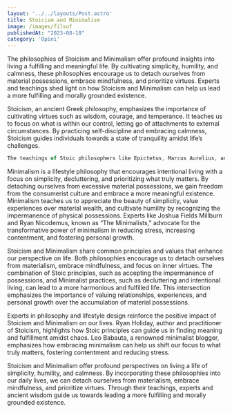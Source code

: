 ```yaml
---
layout: '../../layouts/Post.astro'
title: Stoicism and Minimalism
image: /images/filsuf
publishedAt: "2023-08-18"
category: 'Opini'
---
```


The philosophies of Stoicism and Minimalism offer profound insights into living a fulfilling and meaningful life. By cultivating simplicity, humility, and calmness, these philosophies encourage us to detach ourselves from material possessions, embrace mindfulness, and prioritize virtues. Experts and teachings shed light on how Stoicism and Minimalism can help us lead a more fulfilling and morally grounded existence.

Stoicism, an ancient Greek philosophy, emphasizes the importance of cultivating virtues such as wisdom, courage, and temperance. It teaches us to focus on what is within our control, letting go of attachments to external circumstances. By practicing self-discipline and embracing calmness, Stoicism guides individuals towards a state of tranquility amidst life’s challenges. 

```js
The teachings of Stoic philosophers like Epictetus, Marcus Aurelius, and Seneca provide valuable insights into accepting the impermanence of material possessions, focusing on the present moment, and nurturing inner peace.
```

Minimalism is a lifestyle philosophy that encourages intentional living with a focus on simplicity, decluttering, and prioritizing what truly matters. By detaching ourselves from excessive material possessions, we gain freedom from the consumerist culture and embrace a more meaningful existence. Minimalism teaches us to appreciate the beauty of simplicity, value experiences over material wealth, and cultivate humility by recognizing the impermanence of physical possessions. Experts like Joshua Fields Millburn and Ryan Nicodemus, known as “The Minimalists,” advocate for the transformative power of minimalism in reducing stress, increasing contentment, and fostering personal growth.

Stoicism and Minimalism share common principles and values that enhance our perspective on life. Both philosophies encourage us to detach ourselves from materialism, embrace mindfulness, and focus on inner virtues. The combination of Stoic principles, such as accepting the impermanence of possessions, and Minimalist practices, such as decluttering and intentional living, can lead to a more harmonious and fulfilled life. This intersection emphasizes the importance of valuing relationships, experiences, and personal growth over the accumulation of material possessions.

Experts in philosophy and lifestyle design reinforce the positive impact of Stoicism and Minimalism on our lives. Ryan Holiday, author and practitioner of Stoicism, highlights how Stoic principles can guide us in finding meaning and fulfillment amidst chaos. Leo Babauta, a renowned minimalist blogger, emphasizes how embracing minimalism can help us shift our focus to what truly matters, fostering contentment and reducing stress.

Stoicism and Minimalism offer profound perspectives on living a life of simplicity, humility, and calmness. By incorporating these philosophies into our daily lives, we can detach ourselves from materialism, embrace mindfulness, and prioritize virtues. Through their teachings, experts and ancient wisdom guide us towards leading a more fulfilling and morally grounded existence.
